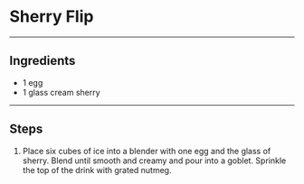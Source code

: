# Sherry Flip

---

## Ingredients

* 1 egg
* 1 glass cream sherry

---

## Steps

1.  Place six cubes of ice into a blender with one egg and the glass of sherry. Blend until smooth and creamy and pour into a goblet. Sprinkle the top of the drink with grated nutmeg.